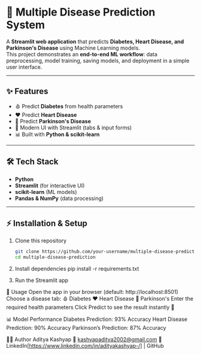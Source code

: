 # 🏥 Multiple Disease Prediction System

A **Streamlit web application** that predicts **Diabetes, Heart Disease, and Parkinson's Disease** using Machine Learning models.  
This project demonstrates an **end-to-end ML workflow**: data preprocessing, model training, saving models, and deployment in a simple user interface.

---

## ✨ Features
- 🩸 Predict **Diabetes** from health parameters  
- ❤️ Predict **Heart Disease**  
- 🧠 Predict **Parkinson's Disease**  
- 🎨 Modern UI with Streamlit (tabs & input forms)  
- 📊 Built with **Python & scikit-learn**  

---

## 🛠️ Tech Stack
- **Python**  
- **Streamlit** (for interactive UI)  
- **scikit-learn** (ML models)  
- **Pandas & NumPy** (data processing)  

---

## ⚡ Installation & Setup

1. Clone this repository  
   ```bash
   git clone https://github.com/your-username/multiple-disease-prediction.git
   cd multiple-disease-prediction
2. Install dependencies
   pip install -r requirements.txt

3. Run the Streamlit app


🚀 Usage
Open the app in your browser (default: http://localhost:8501)
Choose a disease tab:
🩸 Diabetes
❤️ Heart Disease
🧠 Parkinson's
Enter the required health parameters
Click Predict to see the result instantly 🎯

📊 Model Performance
Diabetes Prediction: 93% Accuracy
Heart Disease Prediction: 90% Accuracy
Parkinson’s Prediction: 87% Accuracy

👨‍💻 Author
Aditya Kashyap
📧 kashyapaditya2002@gmail.com
🔗 LinkedIn[https://www.linkedin.com/in/adityakashyap-/] | GitHub
